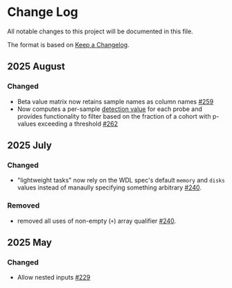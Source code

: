 # Change Log

All notable changes to this project will be documented in this file.
 
The format is based on [Keep a Changelog](http://keepachangelog.com/).
 
## 2025 August

### Changed

- Beta value matrix now retains sample names as column names [#259](https://github.com/stjudecloud/workflows/pull/259)
- Now computes a per-sample [detection value](https://www.rdocumentation.org/packages/minfi/versions/1.18.4/topics/detectionP) for each probe and provides functionality to filter based on the fraction of a cohort with p-values exceeding a threshold [#262](https://github.com/stjudecloud/workflows/pull/262)

## 2025 July

### Changed

- "lightweight tasks" now rely on the WDL spec's default `memory` and `disks` values instead of manaully specifying something arbitrary [#240](https://github.com/stjudecloud/workflows/pull/240).

### Removed

- removed all uses of non-empty (`+`) array qualifier [#240](https://github.com/stjudecloud/workflows/pull/240).
 
## 2025 May

### Changed

 * Allow nested inputs [#229](https://github.com/stjudecloud/workflows/pull/229)

